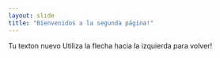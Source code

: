 ```yaml
---
layout: slide
title: "Bienvenidos a la segunda página!"
---
```

Tu texton nuevo
Utiliza la flecha hacia la izquierda para volver!
